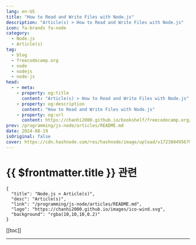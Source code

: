 ```yaml
---
lang: en-US
title: "How to Read and Write Files with Node.js"
description: "Article(s) > How to Read and Write Files with Node.js"
icon: fa-brands fa-node
category: 
  - Node.js
  - Article(s)
tag: 
  - blog
  - freecodecamp.org
  - node
  - nodejs
  - node-js
head:
  - - meta:
    - property: og:title
      content: "Article(s) > How to Read and Write Files with Node.js"
    - property: og:description
      content: "How to Read and Write Files with Node.js"
    - property: og:url
      content: https://chanhi2000.github.io/bookshelf/freecodecamp.org/how-to-read-and-write-files-with-nodejs.html
prev: /programming/js-node/articles/README.md
date: 2024-08-19
isOriginal: false
cover: https://cdn.hashnode.com/res/hashnode/image/upload/v1723804956795/2dbd964a-00c3-4489-819a-393b058ed1fd.png
---
```


# {{ $frontmatter.title }} 관련

```component VPCard
{
  "title": "Node.js > Article(s)",
  "desc": "Article(s)",
  "link": "/programming/js-node/articles/README.md",
  "logo": "https://chanhi2000.github.io/images/ico-wind.svg",
  "background": "rgba(10,10,10,0.2)"
}
```

[[toc]]

---

<SiteInfo
  name="How to Read and Write Files with Node.js"
  desc="Node.js is a powerful JavaScript runtime environment that lets you run JS code outside the browser. And a fundamental part of many Node.js applications involves reading and writing files - whether that's text, JSON, HTML, or other file formats. So yo..."
  url="https://freecodecamp.org/news/how-to-read-and-write-files-with-nodejs/"
  logo="https://cdn.freecodecamp.org/universal/favicons/favicon.ico"
  preview="https://cdn.hashnode.com/res/hashnode/image/upload/v1723804956795/2dbd964a-00c3-4489-819a-393b058ed1fd.png"/>

<!-- TODO: 작성 -->

